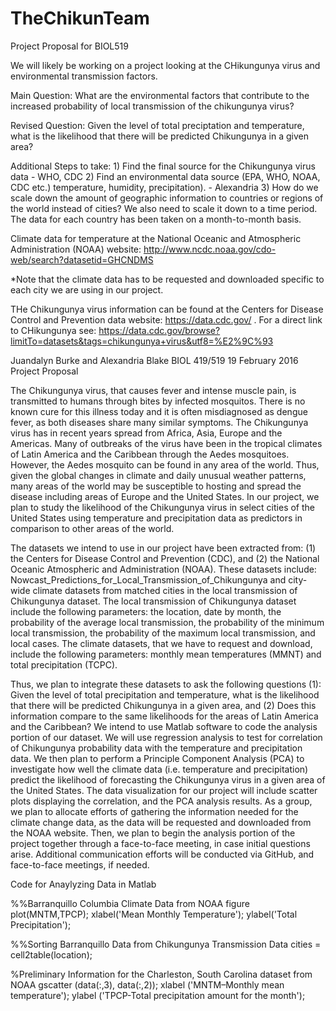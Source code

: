 # TheChikunTeam
Project Proposal for BIOL519

We will likely be working on a project looking at the CHikungunya virus and environmental transmission factors.

Main Question: 
What are the environmental factors that contribute to the increased probability of local transmission of the chikungunya virus?

Revised Question: 
Given the level of total preciptation and temperature, what is the likelihood that there will be predicted Chikungunya in a given area?

Additional Steps to take:
	1) Find the final source for the Chikungunya virus data - WHO, CDC
	2) Find an environmental data source (EPA, WHO, NOAA, CDC etc.) temperature, humidity, precipitation). - Alexandria 
	3) How do we scale down the amount of geographic information to countries or regions of the world instead of cities?
We also need to scale it down to a time period.  The data for each country has been taken on a month-to-month basis.

Climate data for temperature at the National Oceanic and Atmospheric Administration (NOAA) website: 
http://www.ncdc.noaa.gov/cdo-web/search?datasetid=GHCNDMS 

*Note that the climate data has to be requested and downloaded specific to each city we are using in our project.

THe Chikungunya virus information can be found at the Centers for Disease Control and Prevention data website:
https://data.cdc.gov/ . For a direct link to CHikungunya see: https://data.cdc.gov/browse?limitTo=datasets&tags=chikungunya+virus&utf8=%E2%9C%93


Juandalyn Burke and Alexandria Blake
BIOL 419/519
19 February 2016
Project Proposal

The Chikungunya virus, that causes fever and intense muscle pain, is transmitted to humans through bites by infected mosquitos. There is no known cure for this illness today and it is often misdiagnosed as dengue fever, as both diseases share many similar symptoms. The Chikungunya virus has in recent years spread from Africa, Asia, Europe and the Americas. Many of outbreaks of the virus have been in the tropical climates of Latin America and the Caribbean through the Aedes mosquitoes.  However, the Aedes mosquito can be found in any area of the world.  Thus, given the global changes in climate and daily unusual weather patterns, many areas of the world may be susceptible to hosting and spread the disease including areas of Europe and the United States. In our project, we plan to study the likelihood of the Chikungunya virus in select cities of the United States using temperature and precipitation data as predictors in comparison to other areas of the world.   

The datasets we intend to use in our project have been extracted from: (1) the Centers for Disease Control and Prevention (CDC), and (2) the National Oceanic Atmospheric and Administration (NOAA).  These datasets include:  Nowcast_Predictions_for_Local_Transmission_of_Chikungunya and city-wide climate datasets from matched cities in the local transmission of Chikungunya dataset.  The local transmission of Chikungunya dataset include the following parameters: the location, date by month, the probability of the average local transmission, the probability of the minimum local transmission, the probability of the maximum local transmission, and local cases.  The climate datasets, that we have to request and download, include the following parameters: monthly mean temperatures (MMNT) and total precipitation (TCPC).  

Thus, we plan to integrate these datasets to ask the following questions (1): Given the level of total precipitation and temperature, what is the likelihood that there will be predicted Chikungunya in a given area, and (2) Does this information compare to the same likelihoods for the areas of Latin America and the Caribbean?  We intend to use Matlab software to code the analysis portion of our dataset. We will use regression analysis to test for correlation of Chikungunya probability data with the temperature and precipitation data.  We then plan to perform a Principle Component Analysis (PCA) to investigate how well the climate data (i.e. temperature and precipitation) predict the likelihood of forecasting the Chikungunya virus in a given area of the United States. The data visualization for our project will include scatter plots displaying the correlation, and the PCA analysis results.  As a group, we plan to allocate efforts of gathering the information needed for the climate change data, as the data will be requested and downloaded from the NOAA website.  Then, we plan to begin the analysis portion of the project together through a face-to-face meeting, in case initial questions arise. Additional communication efforts will be conducted via GitHub, and face-to-face meetings, if needed. 


Code for Anaylyzing Data in Matlab

%%Barranquillo Columbia Climate Data from NOAA
figure
plot(MNTM,TPCP);
xlabel('Mean Monthly Temperature');
ylabel('Total Precipitation');

%%Sorting Barranquillo Data from Chikungunya Transmission Data
cities = cell2table(location);

%Preliminary Information for the Charleston, South Carolina dataset from NOAA
gscatter (data(:,3), data(:,2)); 
xlabel ('MNTM–Monthly mean temperature'); 
ylabel ('TPCP-Total precipitation amount for the month'); 
